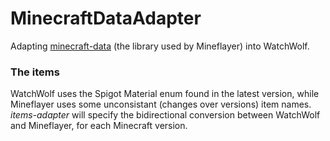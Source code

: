 # MinecraftDataAdapter
Adapting [minecraft-data](https://github.com/PrismarineJS/minecraft-data) (the library used by Mineflayer) into WatchWolf.

### The items

WatchWolf uses the Spigot Material enum found in the latest version, while Mineflayer uses some unconsistant (changes over versions) item names. *items-adapter* will specify the bidirectional conversion between WatchWolf and Mineflayer, for each Minecraft version.